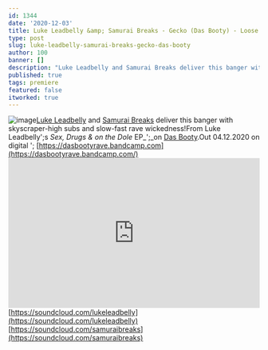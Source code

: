 ```yaml
---
id: 1344
date: '2020-12-03'
title: Luke Leadbelly &amp; Samurai Breaks - Gecko (Das Booty) - Loose Lips
type: post
slug: luke-leadbelly-samurai-breaks-gecko-das-booty
author: 100
banner: []
description: "Luke Leadbelly and Samurai Breaks deliver this banger with skyscraper-high subs and slow-fast rave wickedness! From Luke Leadbelly's Sex, Drugs & on the Dole EP\_on Das Booty. Out 04.12.2020 on digital – https://dasbootyrave.bandcamp.com https://soundcloud.com/lukeleadbellyhttps://soundcloud.com/samuraibreaks [...]Read More..."
published: true
tags: premiere
featured: false
itworked: true
---
```

![image](../undefined)[Luke Leadbelly](https://www.residentadvisor.net/dj/leadbelly) and [Samurai Breaks](https://www.discogs.com/artist/4496771-Samurai-Breaks) deliver this banger with skyscraper-high subs and slow-fast rave wickedness!From Luke Leadbelly';s _Sex, Drugs & on the Dole_ EP_';_on [Das Booty](https://dasbootyrave.bandcamp.com).Out 04.12.2020 on digital '; [https://dasbootyrave.bandcamp.com](https://dasbootyrave.bandcamp.com/)<iframe width='100%' height='300' scrolling='no' frameborder='no' allow='autoplay' src='https://w.soundcloud.com/player/?url=https%3A//api.soundcloud.com/tracks/940857499&color=%23ff5500&auto_play=false&hide_related=false&show_comments=true&show_user=true&show_reposts=false&show_teaser=true'></iframe>[https://soundcloud.com/lukeleadbelly](https://soundcloud.com/lukeleadbelly)  
[https://soundcloud.com/samuraibreaks](https://soundcloud.com/samuraibreaks)